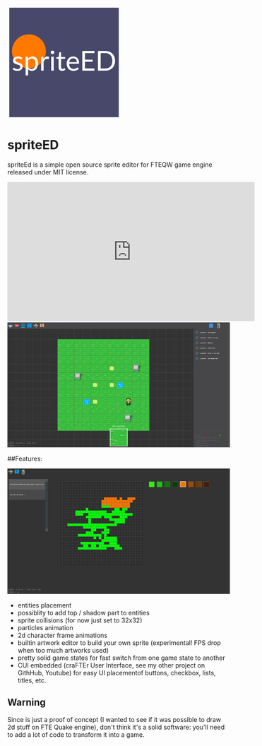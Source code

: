 <img src="game/gfx/press/sprited_logo.png" alt="logo" style="text-align:center" class="inline"/>

# spriteED
spriteEd is a simple open source sprite editor for FTEQW game engine released under MIT license.

<iframe width="560" height="315" src="https://www.youtube.com/embed/eAt7OgUmF-A" frameborder="0" allow="autoplay; encrypted-media" allowfullscreen></iframe>

<img src="game/gfx/press/shot1.jpg" alt="logo" style="text-align:center" class="inline"/>

##Features:

<img src="game/gfx/press/shot2.jpg" alt="logo" style="text-align:center" class="inline"/>

- entities placement
- possiblity to add top / shadow part to entities
- sprite collisions (for now just set to 32x32)
- particles animation
- 2d character frame animations
- builtin artwork editor to build your own sprite (experimental! FPS drop when too much artworks used)
- pretty solid game states for fast switch from one game state to another
- CUI embedded (craFTEr User Interface, see my other project on GithHub, Youtube) for  easy UI placementof buttons, checkbox, lists, titles, etc.


## Warning
Since is just a proof of concept (I wanted to see if it was possible to draw 2d stuff on FTE Quake engine), don't think it's a solid software: you'll need to add a lot of code to transform it into a game.
